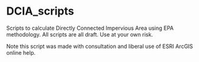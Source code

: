 # DCIA_scripts
Scripts to calculate Directly Connected Impervious Area using EPA methodology.  All scripts are all draft.  Use at your own risk. 

Note this script was made with consultation and liberal use of ESRI ArcGIS online help.
